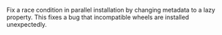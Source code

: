 Fix a race condition in parallel installation by changing metadata to a lazy property.
This fixes a bug that incompatible wheels are installed unexpectedly.
